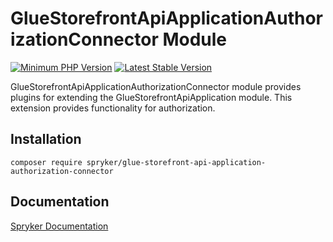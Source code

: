 # GlueStorefrontApiApplicationAuthorizationConnector Module
[![Minimum PHP Version](https://img.shields.io/badge/php-%3E%3D%208.1-8892BF.svg)](https://php.net/)
[![Latest Stable Version](https://poser.pugx.org/spryker/glue-storefront-api-application-authorization-connector/v/stable.svg)](https://packagist.org/packages/spryker/glue-storefront-api-application-authorization-connector)

GlueStorefrontApiApplicationAuthorizationConnector module provides plugins for extending the GlueStorefrontApiApplication module. This extension provides functionality for authorization.

## Installation

```
composer require spryker/glue-storefront-api-application-authorization-connector
```

## Documentation

[Spryker Documentation](https://docs.spryker.com)
